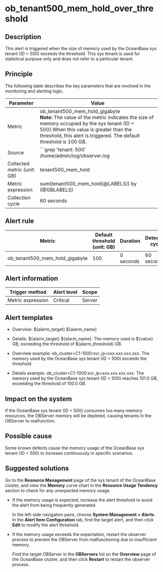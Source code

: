ob_tenant500_mem_hold_over_threshold 
=========================================================



**Description** 
------------------------------------

This alert is triggered when the size of memory used by the OceanBase sys tenant (ID = 500) exceeds the threshold. This sys tenant is used for statistical purpose only and does not refer to a particular tenant. 

Principle 
------------------------------

The following table describes the key parameters that are involved in the monitoring and alerting logic. 


|          Parameter          |                                                                                                                                                                                                                 Value                                                                                                                                                                                                                 |
|-----------------------------|---------------------------------------------------------------------------------------------------------------------------------------------------------------------------------------------------------------------------------------------------------------------------------------------------------------------------------------------------------------------------------------------------------------------------------------|
| Metric                      | ob_tenant500_mem_hold_gigabyte </br>**Note:**  The value of the metric indicates the size of memory occupied by the sys tenant  (ID = 500).When this value is greater than the threshold, this alert is triggered. The default threshold is 100 GB.                                                                                                                                                         |
| Source                      | ```grep 'tenant: 500' /home/admin/log/observer.log | awk -F 'hold:' '{{print $2}}' | awk 'END{{print $1}} ```  </br>**Note:**  The metric source of this alert is special. In each **collection cycle** , the OCP-Agent runs the preceding command and obtains the value of the **collected metric** tenant500_mem_hold by searching for the hold keyword in logs in the OBServer directory. |
| Collected metric (unit: GB) | tenant500_mem_hold                                                                                                                                                                                                                                                                                                                                                                                                                    |
| Metric expression           | sum(tenant500_mem_hold{@LABELS}) by (@GBLABELS)                                                                                                                                                                                                                                                                                                                                                                                       |
| Collection cycle            | 60 seconds                                                                                                                                                                                                                                                                                                                                                                                                                            |



**Alert rule** 
-----------------------------------



|             Metric             | Default threshold (unit: GB) | Duration  | Detection cycle | Time before clearance |
|--------------------------------|------------------------------|-----------|-----------------|-----------------------|
| ob_tenant500_mem_hold_gigabyte | 100                          | 0 seconds | 60 seconds      | 5 minutes             |



**Alert information** 
------------------------------------------



|  Trigger method   | Alert level | Scope  |
|-------------------|-------------|--------|
| Metric expression | Critical    | Server |



**Alert templates** 
----------------------------------------

* Overview: \${alarm_target} ${alarm_name}

  

* Details: \${alarm_target} \${alarm_name}. The memory used is \${value} GB, exceeding the threshold of ${alarm_threshold} GB.

  

* Overview example: ob_cluster=C1-1000:svr_ip=xxx.xxx.xxx.xxx. The memory used by the OceanBase sys tenant (ID = 500) exceeds the threshold.

  

* Details example: ob_cluster=C1-1000:svr_ip=xxx.xxx.xxx.xxx. The memory used by the OceanBase sys tenant (ID = 500) reaches 101.0 GB, exceeding the threshold of 100.0 GB.

  




**Impact on the system** 
---------------------------------------------

If the OceanBase sys tenant (ID = 500) consumes too many memory resources, the OBServer memory will be depleted, causing tenants in the OBServer to malfunction.

**Possible cause** 
---------------------------------------

Some known defects cause the memory usage of the OceanBase sys tenant (ID = 500) to increase continuously in specific scenarios.

Suggested solutions 
----------------------------------------

Go to the **Resource Management** page of the sys tenant of the OceanBase cluster, and view the **Memory** curve chart in the **Resource Usage Tendency** section to check for any unexpected memory usage.

* If the memory usage is expected, increase the alert threshold to avoid the alert from being frequently generated. 

  In the left-side navigation pane, choose **System Management \> Alerts** . In the **Alert Item Configuration** tab, find the target alert, and then click **Edit** to modify the alert threshold.
  

* If the memory usage exceeds the expectation, restart the observer process to prevent the OBServer from malfunctioning due to insufficient memory. 

  Find the target OBServer in the **OBServers** list on the **Overview** page of the OceanBase cluster, and then click **Restart** to restart the observer process.
  




